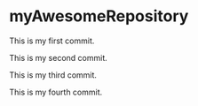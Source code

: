 # myAwesomeRepository

This is my first commit.

This is my second commit.

This is my third commit.

This is my fourth commit.
